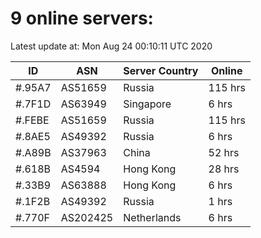 # 9 online servers:

Latest update at: Mon Aug 24 00:10:11 UTC 2020

| ID | ASN | Server Country | Online |
| -- | --- | -------------- | ------ |
| #.95A7 | AS51659 | Russia | 115 hrs |
| #.7F1D | AS63949 | Singapore | 6 hrs |
| #.FEBE | AS51659 | Russia | 115 hrs |
| #.8AE5 | AS49392 | Russia | 6 hrs |
| #.A89B | AS37963 | China | 52 hrs |
| #.618B | AS4594 | Hong Kong | 28 hrs |
| #.33B9 | AS63888 | Hong Kong | 6 hrs |
| #.1F2B | AS49392 | Russia | 1 hrs |
| #.770F | AS202425 | Netherlands | 6 hrs |

